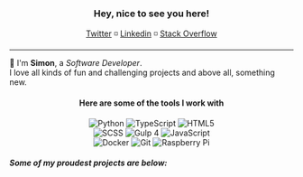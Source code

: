 <h3 align="center">Hey, nice to see you here!</h3>
<p align="center">
  <a href="https://twitter.com/TheDefaultSimon">Twitter</a> ◽️
  <a href="https://www.linkedin.com/in/simongoricar">Linkedin</a> ◽️
  <a href="https://stackoverflow.com/users/5040854/defaultsimon?tab=profile">Stack Overflow</a>
  
  <hr>
</p>

🌲 I'm **Simon**, a *Software Developer*.  
I love all kinds of fun and challenging projects and above all, something new.

<div align="center">
  <h4>Here are some of the tools I work with</h4>
  <div>
    <img alt="Python" src="https://img.shields.io/badge/-python-1?style=flat-square&color=212121&logo=python&logoColor=white"></a>
    <img alt="TypeScript" src="https://img.shields.io/badge/-TypeScript-1?style=flat-square&color=212121&logo=typescript&logoColor=white"></a>
    <img alt="HTML5" src="https://img.shields.io/badge/-HTML5-1?style=flat-square&color=212121&logo=html5&logoColor=white"></a>
  </div>
  <div>
    <img alt="SCSS" src="https://img.shields.io/badge/-SCSS-1?style=flat-square&color=4e342e&logo=css3&logoColor=white"></a>
    <img alt="Gulp 4" src="https://img.shields.io/badge/-Gulp%204-1?style=flat-square&color=5d4037&logo=gulp&logoColor=white"></a>
    <img alt="JavaScript" src="https://img.shields.io/badge/-Javascript-1?style=flat-square&color=6d4c41&logo=javascript&logoColor=white"></a>
  </div>
  <div>
    <img alt="Docker" src="https://img.shields.io/badge/-Docker-1?style=flat-square&color=43a047&logo=git&logoColor=white"></a>
    <img alt="Git" src="https://img.shields.io/badge/-Git-1?style=flat-square&color=388e3c&logo=git&logoColor=white"></a>
    <img alt="Raspberry Pi" src="https://img.shields.io/badge/-Raspberry%20Pi-1?style=flat-square&color=2e7d32&logo=raspberry-pi&logoColor=white"></a>
  </div>
</div>
  
##### Some of my proudest projects are below:
